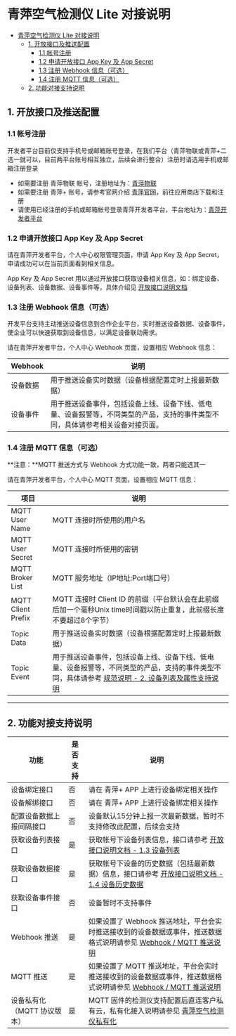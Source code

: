 # 青萍空气检测仪 Lite 对接说明

- [青萍空气检测仪 Lite 对接说明](#青萍空气检测仪-lite-对接说明)
  - [1. 开放接口及推送配置](#1-开放接口及推送配置)
    - [1.1 帐号注册](#11-帐号注册)
    - [1.2 申请开放接口 App Key 及 App Secret](#12-申请开放接口-app-key-及-app-secret)
    - [1.3 注册 Webhook 信息（可选）](#13-注册-webhook-信息可选)
    - [1.4 注册 MQTT 信息（可选）](#14-注册-mqtt-信息可选)
  - [2. 功能对接支持说明](#2-功能对接支持说明)

## 1. 开放接口及推送配置

### 1.1 帐号注册

开发者平台目前仅支持手机号或邮箱账号登录，在我们平台（青萍物联或青萍+二选一就可以，目前两平台账号相互独立，后续会进行整合）注册时请选用手机或邮箱注册登录

- 如需要注册 青萍物联 帐号，注册地址为：[青萍物联](https://qingpingiot.com/)
- 如需要注册 青萍+ 账号，请参考官网介绍 [青萍官网](https://www.qingping.co/plus)，前往应用商店下载和注册
- 请使用已经注册的手机或邮箱帐号登录青萍开发者平台，平台地址为：[青萍开发者平台](https://developers.qingping.co/)

### 1.2 申请开放接口 App Key 及 App Secret

请在青萍开发者平台，个人中心权限管理页面，申请 App Key 及 App Secret，申请成功可以在当前页面看到相关信息。

App Key 及 App Secret 用以通过开放接口获取设备相关信息，如：绑定设备、设备列表、设备数据、设备事件等，具体介绍见 [开放接口说明文档](/main/openApi)

### 1.3 注册 Webhook 信息（可选）

开发平台支持主动推送设备信息到合作企业平台，实时推送设备数据、设备事件，使企业可以快速获取到设备信息，以满足设备联动需求。

请在青萍开发者平台，个人中心 Webhook 页面，设置相应 Webhook 信息：

| Webhook  | 说明                                                                                                                           |
| -------- | ------------------------------------------------------------------------------------------------------------------------------ |
| 设备数据 | 用于推送设备实时数据（设备根据配置定时上报最新数据）                                                                           |
| 设备事件 | 用于推送设备事件，包括设备上线、设备下线、低电量、设备报警等，不同类型的产品，支持的事件类型不同，具体请参考相关设备对接页面。 |

### 1.4 注册 MQTT 信息（可选）

**注意：**MQTT 推送方式与 Webhook 方式功能一致，两者只能选其一

请在青萍开发者平台，个人中心 MQTT 页面，设置相应 MQTT 信息：

| 项目               | 说明                                                                                                                                                                                              |
| ------------------ | ------------------------------------------------------------------------------------------------------------------------------------------------------------------------------------------------- |
| MQTT User Name     | MQTT 连接时所使用的用户名                                                                                                                                                                         |
| MQTT User Secret   | MQTT 连接时所使用的密钥                                                                                                                                                                           |
| MQTT Broker List   | MQTT 服务地址（IP地址:Port端口号）                                                                                                                                                                |
| MQTT Client Prefix | MQTT 连接时 Client ID 的前缀（平台默认会在此前缀后加一个毫秒Unix time时间戳以防止重复，此前缀长度不要超过8个字节）                                                                                |
| Topic Data         | 用于推送设备实时数据（设备根据配置定时上报最新数据）                                                                                                                                              |
| Topic Event        | 用于推送设备事件，包括设备上线、设备下线、低电量、设备报警等，不同类型的产品，支持的事件类型不同，具体请参考 [规范说明 - 2. 设备列表及属性支持说明](/main/specification#2-设备列表及属性支持说明) |

------

## 2. 功能对接支持说明

| 功能                        | 是否支持 | 说明                                                                                                                               |
| --------------------------- | -------- | ---------------------------------------------------------------------------------------------------------------------------------- |
| 设备绑定接口                | 否       | 请在 青萍+ APP 上进行设备绑定相关操作                                                                                              |
| 设备解绑接口                | 否       | 请在 青萍+ APP 上进行设备绑定相关操作                                                                                              |
| 配置设备数据上报间隔接口    | 否       | 设备默认15分钟上报一次最新数据，暂时不支持修改此配置，后续会支持                                                                   |
| 获取设备列表接口            | 是       | 获取帐号下设备列表信息，接口请参考 [开放接口说明文档 - 1.3 设备列表](/main/openApi#13-设备列表)                                    |
| 获取设备数据接口            | 是       | 获取帐号下设备的历史数据（包括最新数据）信息，接口请参考 [开放接口说明文档 - 1.4 设备历史数据](/main/openApi#14-设备历史数据)      |
| 获取设备事件接口            | 否       | 设备暂时不支持事件                                                                                                                 |
| Webhook 推送                | 是       | 如果设置了 Webhook 推送地址，平台会实时推送接收到的设备数据或事件，推送数据格式说明请参见 [Webhook / MQTT 推送说明](/main/webhook) |
| MQTT 推送                   | 是       | 如果设置了 MQTT 推送地址，平台会实时推送接收到的设备数据或事件，推送数据格式说明请参见 [Webhook / MQTT 推送说明](/main/webhook)    |
| 设备私有化（MQTT 协议版本） | 是       | MQTT 固件的检测仪支持配置后直连客户私有云，私有化接入说明请参见 [青萍空气检测仪私有化](/main/private/snow_private)                 |
